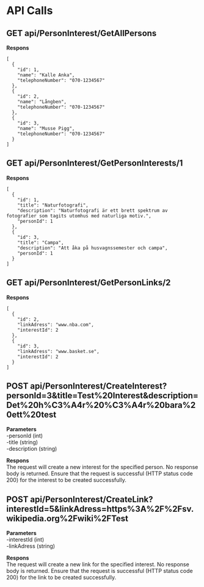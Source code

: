 # API Calls

## GET api/PersonInterest/GetAllPersons
**Respons**
```
[
  {
    "id": 1,
    "name": "Kalle Anka",
    "telephoneNumber": "070-1234567"
  },
  {
    "id": 2,
    "name": "Långben",
    "telephoneNumber": "070-1234567"
  },
  {
    "id": 3,
    "name": "Musse Pigg",
    "telephoneNumber": "070-1234567"
  }
]

```
## GET api/PersonInterest/GetPersonInterests/1
**Respons**
```
[
  {
    "id": 1,
    "title": "Naturfotografi",
    "description": "Naturfotografi är ett brett spektrum av fotografier som tagits utomhus med naturliga motiv.",
    "personId": 1
  },
  {
    "id": 3,
    "title": "Campa",
    "description": "Att åka på husvagnssemester och campa",
    "personId": 1
  }
]

```

## GET api/PersonInterest/GetPersonLinks/2
**Respons**
```
[
  {
    "id": 2,
    "linkAdress": "www.nba.com",
    "interestId": 2
  },
  {
    "id": 3,
    "linkAdress": "www.basket.se",
    "interestId": 2
  }
]

```
## POST api/PersonInterest/CreateInterest?personId=3&title=Test%20Interest&description=Det%20h%C3%A4r%20%C3%A4r%20bara%20ett%20test

**Parameters** <br>
-personId (int) <br>
-title (string) <br>
-description (string) <br>

**Respons** <br>
The request will create a new interest for the specified person. No response body is returned. Ensure that the request is successful (HTTP status code 200) for the interest to be created successfully.

## POST api/PersonInterest/CreateLink?interestId=5&linkAdress=https%3A%2F%2Fsv.wikipedia.org%2Fwiki%2FTest

**Parameters** <br>
-interestId (int) <br>
-linkAdress (string) <br>

**Respons** <br>
The request will create a new link for the specified interest. No response body is returned. Ensure that the request is successful (HTTP status code 200) for the link to be created successfully.

